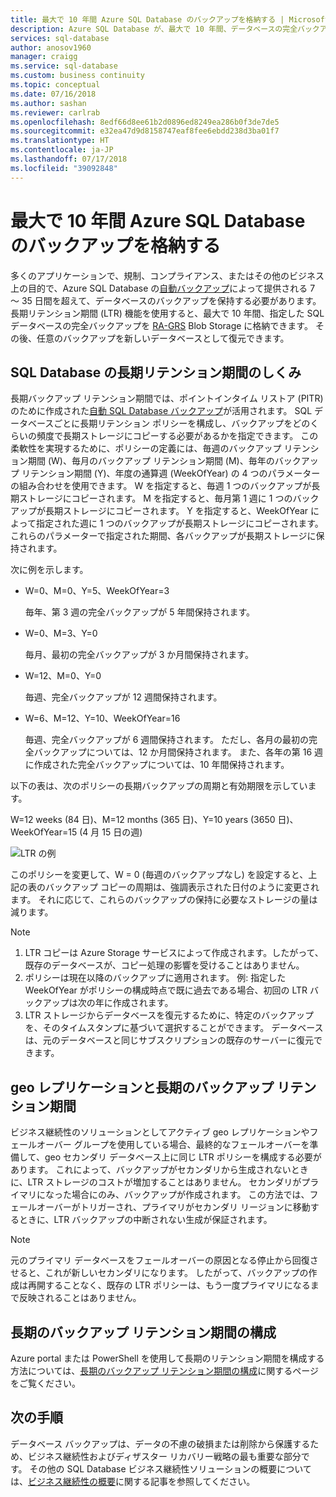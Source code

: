 ```yaml
---
title: 最大で 10 年間 Azure SQL Database のバックアップを格納する | Microsoft Docs
description: Azure SQL Database が、最大で 10 年間、データベースの完全バックアップの格納をサポートする方法について説明します。
services: sql-database
author: anosov1960
manager: craigg
ms.service: sql-database
ms.custom: business continuity
ms.topic: conceptual
ms.date: 07/16/2018
ms.author: sashan
ms.reviewer: carlrab
ms.openlocfilehash: 8edf66d8ee61b2d0896ed8249ea286b0f3de7de5
ms.sourcegitcommit: e32ea47d9d8158747eaf8fee6ebdd238d3ba01f7
ms.translationtype: HT
ms.contentlocale: ja-JP
ms.lasthandoff: 07/17/2018
ms.locfileid: "39092848"
---
```

# <a name="store-azure-sql-database-backups-for-up-to-10-years"></a>最大で 10 年間 Azure SQL Database のバックアップを格納する

多くのアプリケーションで、規制、コンプライアンス、またはその他のビジネス上の目的で、Azure SQL Database の[自動バックアップ](sql-database-automated-backups.md)によって提供される 7 ～ 35 日間を超えて、データベースのバックアップを保持する必要があります。 長期リテンション期間 (LTR) 機能を使用すると、最大で 10 年間、指定した SQL データベースの完全バックアップを [RA-GRS](../storage/common/storage-redundancy-grs.md#read-access-geo-redundant-storage) Blob Storage に格納できます。 その後、任意のバックアップを新しいデータベースとして復元できます。

## <a name="how-sql-database-long-term-retention-works"></a>SQL Database の長期リテンション期間のしくみ

長期バックアップ リテンション期間では、ポイントインタイム リストア (PITR) のために作成された[自動 SQL Database バックアップ](sql-database-automated-backups.md)が活用されます。 SQL データベースごとに長期リテンション ポリシーを構成し、バックアップをどのくらいの頻度で長期ストレージにコピーする必要があるかを指定できます。 この柔軟性を実現するために、ポリシーの定義には、毎週のバックアップ リテンション期間 (W)、毎月のバックアップ リテンション期間 (M)、毎年のバックアップ リテンション期間 (Y)、年度の通算週 (WeekOfYear) の 4 つのパラメーターの組み合わせを使用できます。 W を指定すると、毎週 1 つのバックアップが長期ストレージにコピーされます。 M を指定すると、毎月第 1 週に 1 つのバックアップが長期ストレージにコピーされます。 Y を指定すると、WeekOfYear によって指定された週に 1 つのバックアップが長期ストレージにコピーされます。 これらのパラメーターで指定された期間、各バックアップが長期ストレージに保持されます。 

次に例を示します。

-  W=0、M=0、Y=5、WeekOfYear=3

   毎年、第 3 週の完全バックアップが 5 年間保持されます。
- W=0、M=3、Y=0

   毎月、最初の完全バックアップが 3 か月間保持されます。

- W=12、M=0、Y=0

   毎週、完全バックアップが 12 週間保持されます。

- W=6、M=12、Y=10、WeekOfYear=16

   毎週、完全バックアップが 6 週間保持されます。 ただし、各月の最初の完全バックアップについては、12 か月間保持されます。 また、各年の第 16 週に作成された完全バックアップについては、10 年間保持されます。 

以下の表は、次のポリシーの長期バックアップの周期と有効期限を示しています。

W=12 weeks (84 日)、M=12 months (365 日)、Y=10 years (3650 日)、WeekOfYear=15 (4 月 15 日の週)

   ![LTR の例](./media/sql-database-long-term-retention/ltr-example.png)


 
このポリシーを変更して、W = 0 (毎週のバックアップなし) を設定すると、上記の表のバックアップ コピーの周期は、強調表示された日付のように変更されます。 それに応じて、これらのバックアップの保持に必要なストレージの量は減ります。 

> [!NOTE]
1. LTR コピーは Azure Storage サービスによって作成されます。したがって、既存のデータベースが、コピー処理の影響を受けることはありません。
2. ポリシーは現在以降のバックアップに適用されます。 例:  指定した WeekOfYear がポリシーの構成時点で既に過去である場合、初回の LTR バックアップは次の年に作成されます。 
3. LTR ストレージからデータベースを復元するために、特定のバックアップを、そのタイムスタンプに基づいて選択することができます。   データベースは、元のデータベースと同じサブスクリプションの既存のサーバーに復元できます。 
> 

## <a name="geo-replication-and-long-term-backup-retention"></a>geo レプリケーションと長期のバックアップ リテンション期間

ビジネス継続性のソリューションとしてアクティブ geo レプリケーションやフェールオーバー グループを使用している場合、最終的なフェールオーバーを準備して、geo セカンダリ データベース上に同じ LTR ポリシーを構成する必要があります。 これによって、バックアップがセカンダリから生成されないときに、LTR ストレージのコストが増加することはありません。 セカンダリがプライマリになった場合にのみ、バックアップが作成されます。 この方法では、フェールオーバーがトリガーされ、プライマリがセカンダリ リージョンに移動するときに、LTR バックアップの中断されない生成が保証されます。 

> [!NOTE]
元のプライマリ データベースをフェールオーバーの原因となる停止から回復させると、これが新しいセカンダリになります。 したがって、バックアップの作成は再開することなく、既存の LTR ポリシーは、もう一度プライマリになるまで反映されることはありません。 
> 

## <a name="configure-long-term-backup-retention"></a>長期のバックアップ リテンション期間の構成

Azure portal または PowerShell を使用して長期のリテンション期間を構成する方法については、[長期のバックアップ リテンション期間の構成](sql-database-long-term-backup-retention-configure.md)に関するページをご覧ください。

## <a name="next-steps"></a>次の手順

データベース バックアップは、データの不慮の破損または削除から保護するため、ビジネス継続性およびディザスター リカバリー戦略の最も重要な部分です。 その他の SQL Database ビジネス継続性ソリューションの概要については、[ビジネス継続性の概要](sql-database-business-continuity.md)に関する記事を参照してください。
